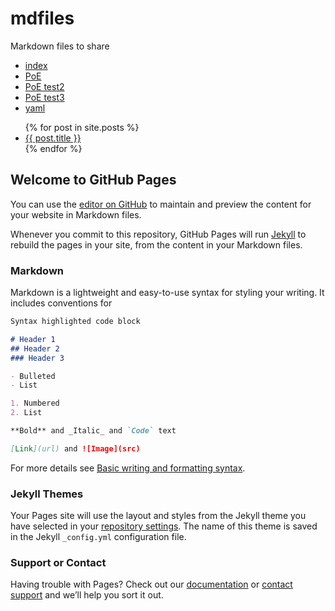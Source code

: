 # mdfiles
Markdown files to share
- [index](index.md)
- [PoE](<Path of Exile Sentinel League>)
- [PoE test2](poe)
- [PoE test3](_posts/2022-05-27-post)
- [yaml](_config.yml)

<ul>
  {% for post in site.posts %}
    <li>
      <a href="/mdfiles/{{post.url}}">{{ post.title }}</a>
    </li>
  {% endfor %}
</ul>

## Welcome to GitHub Pages

You can use the [editor on GitHub](https://github.com/drberst/mdfiles/edit/gh-pages/index.md) to maintain and preview the content for your website in Markdown files.

Whenever you commit to this repository, GitHub Pages will run [Jekyll](https://jekyllrb.com/) to rebuild the pages in your site, from the content in your Markdown files.

### Markdown

Markdown is a lightweight and easy-to-use syntax for styling your writing. It includes conventions for

```markdown
Syntax highlighted code block

# Header 1
## Header 2
### Header 3

- Bulleted
- List

1. Numbered
2. List

**Bold** and _Italic_ and `Code` text

[Link](url) and ![Image](src)
```

For more details see [Basic writing and formatting syntax](https://docs.github.com/en/github/writing-on-github/getting-started-with-writing-and-formatting-on-github/basic-writing-and-formatting-syntax).

### Jekyll Themes

Your Pages site will use the layout and styles from the Jekyll theme you have selected in your [repository settings](https://github.com/drberst/mdfiles/settings/pages). The name of this theme is saved in the Jekyll `_config.yml` configuration file.

### Support or Contact

Having trouble with Pages? Check out our [documentation](https://docs.github.com/categories/github-pages-basics/) or [contact support](https://support.github.com/contact) and we’ll help you sort it out.
